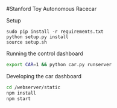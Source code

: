 #Stanford Toy Autonomous Racecar


Setup

```
sudo pip install -r requirements.txt
python setup.py install
source setup.sh
```


Running the control dashboard

```sh
export CAR=1 && python car.py runserver
```

Developing the car dashboard
```sh
cd /webserver/static
npm install
npm start
```


